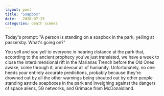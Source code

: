 ```yaml
---
layout: post
title: "Soapbox"
date:   2020-07-25
categories: death scenes
---
```

Today's prompt: "A person is standing on a soapbox in the park, yelling at passersby. What's going on?"

You yell and you yell to everyone in hearing distance at the park that, according to the ancient prophecy you've just translated, we have a week to close the interdimensional rift in the Marianas Trench before the Old Ones awake, come through it, and devour all of humanity. Unfortunately, no one heeds your entirely accurate predictions, probably because they're drowned out by all the other warnings being shouted out by other people standing astride soapboxes in the park and inveighing against the dangers of space aliens, 5G networks, and Grimace from McDonaldland.
